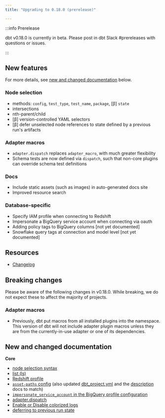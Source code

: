 ```yaml
---
title: "Upgrading to 0.18.0 (prerelease)"

---
```


:::info Prerelease

dbt v0.18.0 is currently in beta. Please post in dbt Slack #prereleases with questions or issues.

:::

<FAQ src="beta-release" />
<FAQ src="prerelease-docs" />

## New features

For more details, see [new and changed documentation](#new-and-changed-documentation) below.

### Node selection
- methods: `config`, `test_type`, `test_name`, `package`, [β] `state`
- intersections
- nth-parent/child
- [β] version-controlled YAML selectors
- [β] defer unselected node references to state defined by a previous run's artifacts

### Adapter macros
- `adapter.dispatch` replaces `adapter_macro`, with much greater flexibility
- Schema tests are now defined via `dispatch`, such that non-core plugins
can override schema test definitions

### Docs
- Include static assets (such as images) in auto-generated docs site
- Improved resource search

### Database-specific
- Specify IAM profile when connecting to Redshift
- Impersonate a BigQuery service account when connecting via oauth
- Adding policy tags to BigQuery columns [not yet documented]
- Snowflake query tags at connection and model level [not yet documented]


## Resources

 - [Changelog](https://github.com/fishtown-analytics/dbt/blob/dev/marian-anderson/CHANGELOG.md)

## Breaking changes

Please be aware of the following changes in v0.18.0. While breaking, we do not expect these to affect the majority of projects.

### Adapter macros

* Previously, dbt put macros from all installed plugins into the namespace. This version of dbt will not include adapter plugin macros unless they are from the currently-in-use adapter or one of its dependencies.

## New and changed documentation

**Core**
- [node selection syntax](node-selection/syntax)
- [list (ls)](commands/list)
- [Redshift profile](redshift-profile#specifying-an-iam-profile)
- [`asset-paths` config](asset-paths) (also updated [dbt_project.yml](dbt_project.yml.md) and the [description](description) docs to match)
- [`impersonate_service_account` in the BigQuery profile configuration](https://docs.getdbt.com/reference/warehouse-profiles/bigquery-profile#service-account-impersonation)
- [adapter.dispatch](adapter#dispatch)
- [Enable or Disable colorized logs](run#enable-or-disable-colorized-logs)
- [deferring to previous run state](run#deferring-to-previous-run-state)
